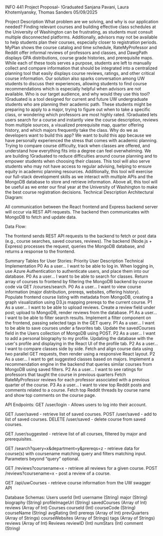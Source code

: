 INFO 441 Project Proposal- !Graduated 
Sanjana Pavani, Laura Khotemlyansky, Thomas Sanders
05/09/2025

Project Description
What problem are we solving, and why is our application needed?
Finding relevant courses and building effective class schedules at the University of Washington can be frustrating, as students must consult multiple disconnected platforms. Additionally, advisors may not be available to help students plan their courses, especially closer to registration periods. MyPlan shows the course catalog and time schedule, RateMyProfessor and Reddit offer informal reviews of professors and classes, and DawgPath displays GPA distributions, course grade histories, and prerequisite maps. While each of these tools serves a purpose, students are left to manually collect and compare information that should be integrated into a centralized planning tool that easily displays course reviews, ratings, and other critical course information. Our solution also sparks conversation among UW students to discuss their experiences, allowing students to find course recommendations which is especially helpful when advisors are not available. 
Who is our target audience, and why would they use this tool?
!Graduated is a tool designed for current and future UW undergraduate students who are planning their academic path. These students might be preparing to apply to a major, trying to figure out when to take a specific class, or wondering which professors are most highly rated. !Graduated lets users search for a course and instantly view the course description, reviews from multiple sources, a visualized prerequisite map, quarter offering history, and which majors frequently take the class.
Why do we as developers want to build this app?
We want to build this app because we have personally experienced the stress that comes with academic planning. Trying to compare course difficulty, track when classes are offered, and understand how everything fits into a degree can feel overwhelming. We are building !Graduated to reduce difficulties around course planning and to empower students when choosing their classes. This tool will also serve students who may not have access to regular advising, helping to ensure equity in academic planning resources. Additionally, this tool will exercise our full-stack development skills as we interact with multiple APIs and the MongoDB database to store and retrieve information. Above all, this tool will be useful as we enter our final year at the University of Washington to make the best course registration decisions. 
Technical Description
Architectural Diagram:

All communication between the React frontend and Express backend server will occur via REST API requests. The backend then communicates with MongoDB to fetch and update data.


Data Flow:

The frontend sends REST API requests to the backend to fetch or post data (e.g., course searches, saved courses, reviews). The backend (Node.js + Express) processes the request, queries the MongoDB database, and returns a response to the frontend.


Summary Tables for User Stories:
Priority
User
Description
Technical Implementation
P0
As a user…
I want to be able to log in.
When logging in, use Azure Authentication to authenticate users, and place them into our database.
P0
As a user…
I want to be able to search for classes.
Return array of courses to frontend by filtering the MongoDB backend by course code via GET /courses/search.
P0
As a user…
I want to view course information (major distribution, prereqs, websites, offering history).
Populate frontend course listing with metadata from MongoDB, creating a graph visualization using D3.js mapping prereqs to the current course.
P1
As a user…
I want to be able to upload reviews.
Create a review field under post; upload to MongoDB, render reviews from the database.
P1
As a user…
I want to be able to filter search results.
Implement a filter component on the frontend, passing selected tags in the GET query.
P1
As a user…
I want to be able to save courses under a favorites tab.
Update the savedCourses field in the Users collection of MongoDB using POST.
P2
As a user…
I want to add a personal biography to my profile.
Updating the database with the user's profile and displaying in the React UI of the profile tab.
P2
As a user…
I want to compare classes side by side.
Fetch and align course data using two parallel GET requests, then render using a responsive React layout.
P2
As a user…
I want to get suggested classes based on majors.
Implement a recommendation engine in the backend that queries similar courses from MongoDB using saved filters.
P2
As a user…
I want to see ratings for professors that taught the course in previous quarters
Fetch RateMyProfessor reviews for each professor associated with a previous quarter of the course.
P3
As a user…
I want to view top Reddit posts and comments related to a course.
Fetch top Reddit threads by course name and show top comments on the course page.



API Endpoints:
GET /user/login - Allows users to log into their account.

GET /user/saved - retrieve list of saved courses.
POST /user/saved - add to list of saved courses.
DELETE /user/saved - delete course from saved courses.

GET /user/suggested - retrieve list of all courses, filtered by major and prerequisites.

GET /search?query=x&department=y&prereqs=z - retrieve data for course(s) with coursename matching query and filters matching input. Parameters beyond “query” optional.

GET /reviews?coursename=x - retrieve all reviews for a given course.
POST /reviews?coursename=x - post a review of a course.

GET /api/uwCourses - retrieve course information from the UW swagger API

Database Schemas:
Users
userId (Int)
username (String)
major (String)
biography (String)
profileImageUrl (String)
savedCourses (Array of Int)
reviews (Array of Int)
Courses
courseId (Int)
courseCode (String)
courseName (String)
avgRating (Int)
prereqs (Array of Int)
prevQuarters (Array of Strings)
courseWebsites (Array of Strings)
tags (Array of Strings)
reviews (Array of Int)
Reviews 
reviewID (Int)
numStars (Int)
comment (String)

